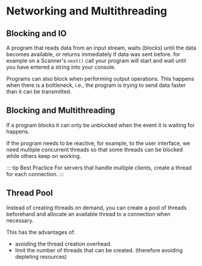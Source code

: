 # Networking and Multithreading

## Blocking and IO
A program that reads data from an input stream, waits (blocks) until the data becomes available, or returns immediately if data was sent before. for example
on a Scanner's `next()` call your program will start and
wait until you have entered a string into your console.

Programs can also block when performing output operations. This happens when there is a bottleneck, i.e., the program is trying to send data faster than it can be transmitted.

## Blocking and Multithreading
If a program blocks it can only be unblocked when the event it is waiting for happens.

If the program needs to be reactive, for example, to the user interface, we need multiple concurrent threads so that some threads can be blocked while others keep on working.

::: tip Best Practice
For servers that handle multiple clients, create a thread
for each connection.
:::

## Thread Pool
Instead of creating threads on demand,
you can create a pool of threads beforehand and 
allocate an available thread to a connection when necessary.

This has the advantages of:
+ avoiding the thread creation overhead.
+ limit the number of threads that can be created. (therefore avoiding depleting resources)

